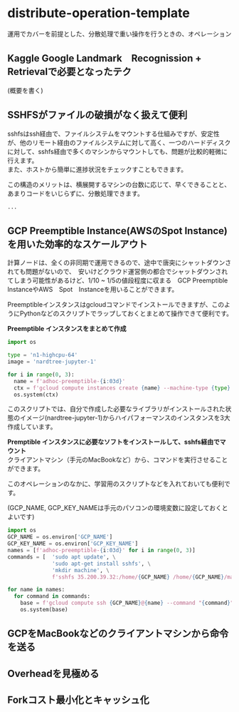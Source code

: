# distribute-operation-template
運用でカバーを前提とした、分散処理で重い操作を行うときの、オペレーション

## Kaggle Google Landmark　Recognission + Retrievalで必要となったテク

(概要を書く)

## SSHFSがファイルの破損がなく扱えて便利
sshfsはssh経由で、ファイルシステムをマウントする仕組みですが、安定性が、他のリモート経由のファイルシステムに対して高く、一つのハードディスクに対して、sshfs経由で多くのマシンからマウントしても、問題が比較的軽微に行えます。  
また、ホストから簡単に進捗状況をチェックすこともできます。  

この構造のメリットは、横展開するマシンの台数に応じて、早くできることと、あまりコードをいじらずに、分散処理できます。  

```python
...
```

## GCP Preemptible Instance(AWSのSpot Instance)を用いた効率的なスケールアウト
計算ノードは、全くの非同期で運用できるので、途中で唐突にシャットダウンされても問題がないので、　安いけどクラウド運営側の都合でシャットダウンされてしまう可能性があるけど、1/10 ~ 1/5の値段程度に収まる　GCP Preemptible InstanceやAWS　Spot　Instanceを用いることができます。  

Preemptibleインスタンスはgcloudコマンドでインストールできますが、このようにPythonなどのスクリプトでラップしておくとまとめて操作できて便利です。　　

**Preemptible インスタンスをまとめて作成**  
```python
import os

type = 'n1-highcpu-64'
image = 'nardtree-jupyter-1'

for i in range(0, 3):
  name = f'adhoc-preemptible-{i:03d}'
  ctx = f'gcloud compute instances create {name} --machine-type {type} --image {image} --preemptible'
  os.system(ctx)
```
このスクリプトでは、自分で作成した必要なライブラリがインストールされた状態のイメージ(nardtree-jupyter-1)からハイパフォーマンスのインスタンスを3大作成しています。

**Premptible インスタンスに必要なソフトをインストールして、sshfs経由でマウント**  
クライアントマシン（手元のMacBookなど）から、コマンドを実行させることができます。　　　

このオペレーションのなかに、学習用のスクリプトなどを入れておいても便利です。  

(GCP_NAME, GCP_KEY_NAMEは手元のパソコンの環境変数に設定しておくとよいです)  
```python
import os
GCP_NAME = os.environ['GCP_NAME']
GCP_KEY_NAME = os.environ['GCP_KEY_NAME']
names = [f'adhoc-preemptible-{i:03d}' for i in range(0, 3)]
commands = [  'sudo apt update', \
              'sudo apt-get install sshfs', \
              'mkdir machine', \
              f'sshfs 35.200.39.32:/home/{GCP_NAME} /home/{GCP_NAME}/machine -o IdentityFile=/home/{GCP_NAME}/.ssh/{GCP_KEY_NAME} -o StrictHostKeyChecking=no' ]

for name in names:
  for command in commands:
    base = f'gcloud compute ssh {GCP_NAME}@{name} --command "{command}"'
    os.system(base)
```


## GCPをMacBookなどのクライアントマシンから命令を送る

## Overheadを見極める

## Forkコスト最小化とキャッシュ化
